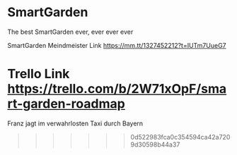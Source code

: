 # SmartGarden
The best SmartGarden ever, ever ever ever


SmartGarden Meindmeister Link
https://mm.tt/1327452212?t=IUTm7UueG7


Trello Link
https://trello.com/b/2W71xOpF/smart-garden-roadmap
=======
Franz jagt im verwahrlosten Taxi durch Bayern
>>>>>>> 0d522983fca0c354594ca42a7209d30598b44a37

